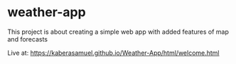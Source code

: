 # weather-app

This project is about creating a simple web app with added features of map and forecasts

Live at: https://kaberasamuel.github.io/Weather-App/html/welcome.html
